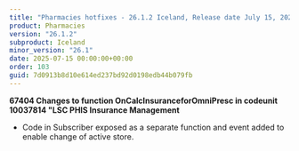 ```yaml
---
title: "Pharmacies hotfixes - 26.1.2 Iceland, Release date July 15, 2025 - Hotfixes"
product: Pharmacies
version: "26.1.2"
subproduct: Iceland
minor_version: "26.1"
date: 2025-07-15 00:00:00+00:00
order: 103
guid: 7d0913b8d10e614ed237bd92d0198edb44b079fb
---
```


<strong>67404 Changes to function OnCalcInsuranceforOmniPresc in codeunit 10037814 "LSC PHIS Insurance Management</strong>
<ul><li>Code in Subscriber exposed as a separate function and event added to enable change of active store.</li></ul>
